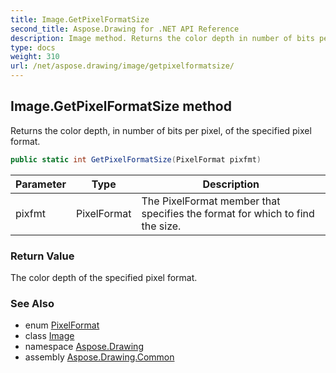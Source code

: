```yaml
---
title: Image.GetPixelFormatSize
second_title: Aspose.Drawing for .NET API Reference
description: Image method. Returns the color depth in number of bits per pixel of the specified pixel format
type: docs
weight: 310
url: /net/aspose.drawing/image/getpixelformatsize/
---
```

## Image.GetPixelFormatSize method

Returns the color depth, in number of bits per pixel, of the specified pixel format.

```csharp
public static int GetPixelFormatSize(PixelFormat pixfmt)
```

| Parameter | Type | Description |
| --- | --- | --- |
| pixfmt | PixelFormat | The PixelFormat member that specifies the format for which to find the size. |

### Return Value

The color depth of the specified pixel format.

### See Also

* enum [PixelFormat](../../../aspose.drawing.imaging/pixelformat/)
* class [Image](../)
* namespace [Aspose.Drawing](../../image/)
* assembly [Aspose.Drawing.Common](../../../)


